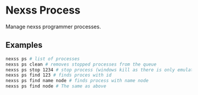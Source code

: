 # Nexss Process

Manage nexss programmer processes.

## Examples

```sh
nexss ps # list of processes
nexss ps clean # removes stopped processes from the queue
nexss ps stop 1234 # stop process (windows kill as there is only emulation) with id (you can kill any process you like on OS. Be careful)
nexss ps find 123 # finds proces with id
nexss ps find name node # finds process with name node
nexss ps find node # The same as above
```
